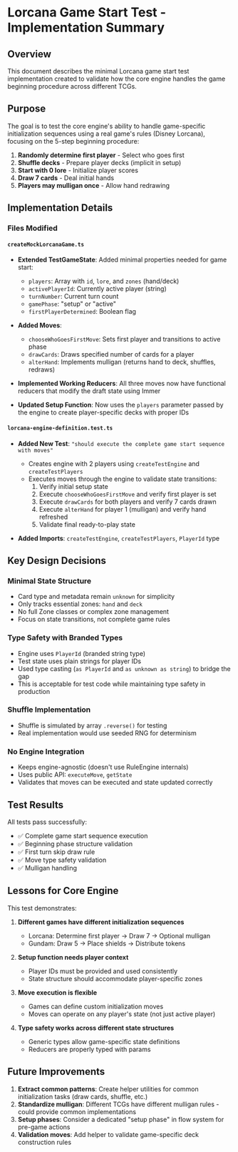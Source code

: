 # Lorcana Game Start Test - Implementation Summary

## Overview
This document describes the minimal Lorcana game start test implementation created to validate how the core engine handles the game beginning procedure across different TCGs.

## Purpose
The goal is to test the core engine's ability to handle game-specific initialization sequences using a real game's rules (Disney Lorcana), focusing on the 5-step beginning procedure:

1. **Randomly determine first player** - Select who goes first
2. **Shuffle decks** - Prepare player decks (implicit in setup)
3. **Start with 0 lore** - Initialize player scores
4. **Draw 7 cards** - Deal initial hands
5. **Players may mulligan once** - Allow hand redrawing

## Implementation Details

### Files Modified

#### `createMockLorcanaGame.ts`
- **Extended TestGameState**: Added minimal properties needed for game start:
  - `players`: Array with `id`, `lore`, and `zones` (hand/deck)
  - `activePlayerId`: Currently active player (string)
  - `turnNumber`: Current turn count
  - `gamePhase`: "setup" or "active"
  - `firstPlayerDetermined`: Boolean flag

- **Added Moves**:
  - `chooseWhoGoesFirstMove`: Sets first player and transitions to active phase
  - `drawCards`: Draws specified number of cards for a player
  - `alterHand`: Implements mulligan (returns hand to deck, shuffles, redraws)

- **Implemented Working Reducers**: All three moves now have functional reducers that modify the draft state using Immer

- **Updated Setup Function**: Now uses the `players` parameter passed by the engine to create player-specific decks with proper IDs

#### `lorcana-engine-definition.test.ts`
- **Added New Test**: `"should execute the complete game start sequence with moves"`
  - Creates engine with 2 players using `createTestEngine` and `createTestPlayers`
  - Executes moves through the engine to validate state transitions:
    1. Verify initial setup state
    2. Execute `chooseWhoGoesFirstMove` and verify first player is set
    3. Execute `drawCards` for both players and verify 7 cards drawn
    4. Execute `alterHand` for player 1 (mulligan) and verify hand refreshed
    5. Validate final ready-to-play state

- **Added Imports**: `createTestEngine`, `createTestPlayers`, `PlayerId` type

## Key Design Decisions

### Minimal State Structure
- Card type and metadata remain `unknown` for simplicity
- Only tracks essential zones: `hand` and `deck`
- No full Zone classes or complex zone management
- Focus on state transitions, not complete game rules

### Type Safety with Branded Types
- Engine uses `PlayerId` (branded string type)
- Test state uses plain strings for player IDs
- Used type casting (`as PlayerId` and `as unknown as string`) to bridge the gap
- This is acceptable for test code while maintaining type safety in production

### Shuffle Implementation
- Shuffle is simulated by array `.reverse()` for testing
- Real implementation would use seeded RNG for determinism

### No Engine Integration
- Keeps engine-agnostic (doesn't use RuleEngine internals)
- Uses public API: `executeMove`, `getState`
- Validates that moves can be executed and state updated correctly

## Test Results
All tests pass successfully:
- ✅ Complete game start sequence execution
- ✅ Beginning phase structure validation
- ✅ First turn skip draw rule
- ✅ Move type safety validation
- ✅ Mulligan handling

## Lessons for Core Engine

This test demonstrates:

1. **Different games have different initialization sequences**
   - Lorcana: Determine first player → Draw 7 → Optional mulligan
   - Gundam: Draw 5 → Place shields → Distribute tokens
   
2. **Setup function needs player context**
   - Player IDs must be provided and used consistently
   - State structure should accommodate player-specific zones
   
3. **Move execution is flexible**
   - Games can define custom initialization moves
   - Moves can operate on any player's state (not just active player)
   
4. **Type safety works across different state structures**
   - Generic types allow game-specific state definitions
   - Reducers are properly typed with params

## Future Improvements

1. **Extract common patterns**: Create helper utilities for common initialization tasks (draw cards, shuffle, etc.)
2. **Standardize mulligan**: Different TCGs have different mulligan rules - could provide common implementations
3. **Setup phases**: Consider a dedicated "setup phase" in flow system for pre-game actions
4. **Validation moves**: Add helper to validate game-specific deck construction rules

